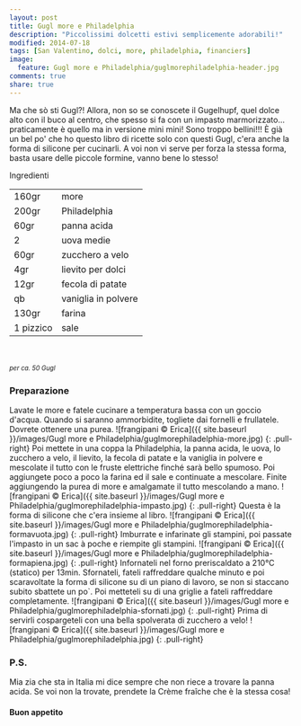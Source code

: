 ```yaml
---
layout: post
title: Gugl more e Philadelphia
description: "Piccolissimi dolcetti estivi semplicemente adorabili!"
modified: 2014-07-18
tags: [San Valentino, dolci, more, philadelphia, financiers]
image:
  feature: Gugl more e Philadelphia/guglmorephiladelphia-header.jpg
comments: true
share: true
---
```


Ma che sò sti Gugl?! Allora, non so se conoscete il Gugelhupf, quel dolce alto con il buco al centro, che spesso si fa con un impasto marmorizzato... praticamente è quello ma in versione mini mini! Sono troppo bellini!!! È già un bel po' che ho questo libro di ricette solo con questi Gugl, c'era anche la forma di silicone per cucinarli. A voi non vi serve per forza la stessa forma, basta usare delle piccole formine, vanno bene lo stesso!


<div class="ingredients">
  <div class="ingredients-title">Ingredienti</div>
  <table>
    <tbody>
      <tr>
        <td>160gr</td>
        <td>more</td>
      </tr>
      <tr>
        <td>200gr</td>
        <td>Philadelphia</td>
      </tr>
      <tr>
        <td>60gr</td>
        <td>panna acida</td>
      </tr>
      <tr>
        <td>2</td>
        <td>uova medie</td>
      </tr>
      <tr>
        <td>60gr</td>
        <td>zucchero a velo</td>
      </tr>
      <tr>
        <td>4gr</td>
        <td>lievito per dolci</td>
      </tr>
      <tr>
        <td>12gr</td>
        <td>fecola di patate</td>
      </tr>
      <tr>
        <td>qb</td>
        <td>vaniglia in polvere</td>
      </tr>
      <tr>
        <td>130gr</td>
        <td>farina</td>
      </tr>
      <tr>
        <td>1 pizzico</td>
        <td>sale</td>
      </tr>
    </tbody>
  </table>
  <br></br>
  <i class="pull-right" style="font-size: 80%;">per ca. 50 Gugl</i>
</div>


<h3>
  <font color="grey">
    <i class="icon-cogs"></i>
  </font> Preparazione
</h3>

Lavate le more e fatele cucinare a temperatura bassa con un goccio d'acqua. Quando si saranno ammorbidite, togliete dai fornelli e frullatele. Dovrete ottenere una purea.
![frangipani © Erica]({{ site.baseurl }}/images/Gugl more e Philadelphia/guglmorephiladelphia-more.jpg)
{: .pull-right}
Poi mettete in una coppa la Philadelphia, la panna acida, le uova, lo zucchero a velo, il lievito, la fecola di patate e la vaniglia in polvere e mescolate il tutto con le fruste elettriche finché sarà bello spumoso. Poi aggiungete poco a poco la farina ed il sale e continuate a mescolare. Finite aggiungendo la purea di more e amalgamate il tutto mescolando a mano.
![frangipani © Erica]({{ site.baseurl }}/images/Gugl more e Philadelphia/guglmorephiladelphia-impasto.jpg)
{: .pull-right}
Questa è la forma di silicone che c'era insieme al libro.
![frangipani © Erica]({{ site.baseurl }}/images/Gugl more e Philadelphia/guglmorephiladelphia-formavuota.jpg)
{: .pull-right}
Imburrate e infarinate gli stampini, poi passate l'impasto in un sac à poche e riempite gli stampini.
![frangipani © Erica]({{ site.baseurl }}/images/Gugl more e Philadelphia/guglmorephiladelphia-formapiena.jpg)
{: .pull-right}
Infornateli nel forno preriscaldato a 210°C (statico) per 13min. Sfornateli, fateli raffreddare qualche minuto e poi scaravoltate la forma di silicone su di un piano di lavoro, se non si staccano subito sbattete un po`. Poi metteteli su di una griglie a fateli raffreddare completamente.
![frangipani © Erica]({{ site.baseurl }}/images/Gugl more e Philadelphia/guglmorephiladelphia-sfornati.jpg)
{: .pull-right}
Prima di servirli cospargeteli con una bella spolverata di zucchero a velo!
![frangipani © Erica]({{ site.baseurl }}/images/Gugl more e Philadelphia/guglmorephiladelphia.jpg)
{: .pull-right}

<h3>
  <font color="#FFCC00">
    <i class="icon-lightbulb"></i>
  </font> P.S.
</h3>

Mia zia che sta in Italia mi dice sempre che non riece a trovare la panna acida. Se voi non la trovate, prendete la Crème fraîche che è la stessa cosa!

<h4>Buon appetito
  <font color="red">
    <i class="icon-smile"></i>
  </font>
</h4>
